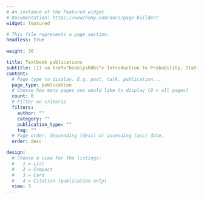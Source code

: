 ```yaml
---
# An instance of the Featured widget.
# Documentation: https://wowchemy.com/docs/page-builder/
widget: featured

# This file represents a page section.
headless: true
 
weight: 30

title: Textbook publications
subtitle: (1) <a href="bookipsRdbs"> Introduction to Probability, Statistics and  R; Foundations for Data-Based Sciences </a> (2) <a href="bookbmstdr/"> Bayesian modeling of spatio-temporal data with R. </a> All my other publications are listed on  <a href="/publicationlist.html">  my publication page. </a> 
content:
  # Page type to display. E.g. post, talk, publication...
  page_type: publication
  # Choose how many pages you would like to display (0 = all pages)
  count: 0
  # Filter on criteria
  filters:
    author: ""
    category: ""
    publication_type: ""
    tag: ""
  # Page order: descending (desc) or ascending (asc) date.
  order: desc

design:
  # Choose a view for the listings:
  #   1 = List
  #   2 = Compact
  #   3 = Card
  #   4 = Citation (publication only)
  view: 3
---
```

